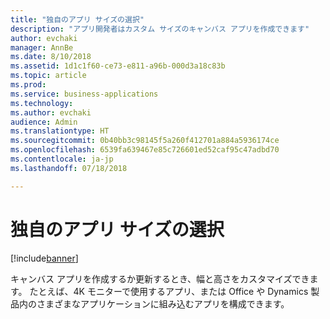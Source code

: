```yaml
---
title: "独自のアプリ サイズの選択"
description: "アプリ開発者はカスタム サイズのキャンバス アプリを作成できます"
author: evchaki
manager: AnnBe
ms.date: 8/10/2018
ms.assetid: 1d1c1f60-ce73-e811-a96b-000d3a18c83b
ms.topic: article
ms.prod: 
ms.service: business-applications
ms.technology: 
ms.author: evchaki
audience: Admin
ms.translationtype: HT
ms.sourcegitcommit: 0b40bb3c98145f5a260f412701a884a5936174ce
ms.openlocfilehash: 6539fa639467e85c726601ed52caf95c47adbd70
ms.contentlocale: ja-jp
ms.lasthandoff: 07/18/2018

---
```

# <a name="choose-your-own-size-of-app"></a>独自のアプリ サイズの選択


[!include[banner](../../includes/banner.md)]

キャンバス アプリを作成するか更新するとき、幅と高さをカスタマイズできます。 たとえば、4K モニターで使用するアプリ、または Office や Dynamics 製品内のさまざまなアプリケーションに組み込むアプリを構成できます。

